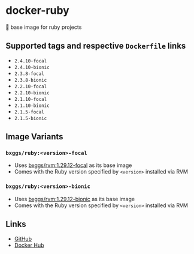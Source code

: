 # docker-ruby

💎 base image for ruby projects

## Supported tags and respective `Dockerfile` links

* `2.4.10-focal`
* `2.4.10-bionic`
* `2.3.8-focal`
* `2.3.8-bionic`
* `2.2.10-focal`
* `2.2.10-bionic`
* `2.1.10-focal`
* `2.1.10-bionic`
* `2.1.5-focal`
* `2.1.5-bionic`

## Image Variants

### `bxggs/ruby:<version>-focal`

* Uses [bxggs/rvm:1.29.12-focal][docker-rvm] as its base image
* Comes with the Ruby version specified by `<version>` installed via RVM

### `bxggs/ruby:<version>-bionic`

* Uses [bxggs/rvm:1.29.12-bionic][docker-rvm] as its base image
* Comes with the Ruby version specified by `<version>` installed via RVM

## Links

* [GitHub][github]
* [Docker Hub][dockerhub]

[docker-rvm]: https://hub.docker.com/r/bxggs/rvm
[docker-libary-ruby-216]: https://github.com/docker-library/ruby/commit/d88c77ea84b114fdfcdaa022a4e43bb067d5ac81
[docker-libary-ruby-215]: https://github.com/docker-library/ruby/commit/e1ead768e3e10af1d2857943efaf30fdd943958f
[github]: https://github.com/b-ggs/docker-ruby
[dockerhub]: https://hub.docker.com/r/bxggs/ruby
